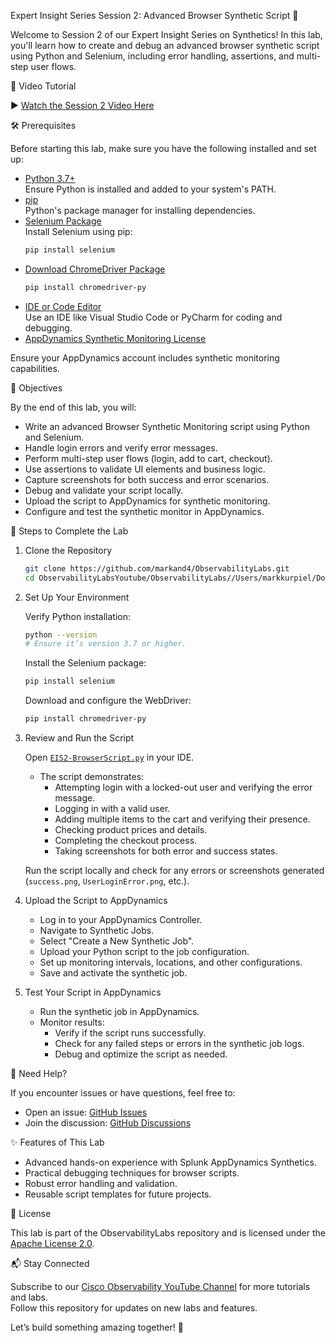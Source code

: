 Expert Insight Series Session 2: Advanced Browser Synthetic Script 🧪

Welcome to Session 2 of our Expert Insight Series on Synthetics! In this lab, you'll learn how to create and debug an advanced browser synthetic script using Python and Selenium, including error handling, assertions, and multi-step user flows.

🎥 Video Tutorial

▶️ [Watch the Session 2 Video Here]()

🛠 Prerequisites

Before starting this lab, make sure you have the following installed and set up:

- [Python 3.7+](https://www.python.org/downloads/)  
  Ensure Python is installed and added to your system's PATH.
- [pip](https://pip.pypa.io/en/stable/installation/)  
  Python's package manager for installing dependencies.
- [Selenium Package](https://pypi.org/project/selenium/)  
  Install Selenium using pip:
  ```bash
  pip install selenium
  ```
- [Download ChromeDriver Package](https://pypi.org/project/chromedriver-py/)  
  ```bash
  pip install chromedriver-py
  ```
- [IDE or Code Editor](https://code.visualstudio.com/)  
  Use an IDE like Visual Studio Code or PyCharm for coding and debugging.
- [AppDynamics Synthetic Monitoring License](https://docs.appdynamics.com/appd/24.x/latest/en/splunk-appdynamics-licensing/license-entitlements-and-restrictions)

Ensure your AppDynamics account includes synthetic monitoring capabilities.

🚀 Objectives

By the end of this lab, you will:

- Write an advanced Browser Synthetic Monitoring script using Python and Selenium.
- Handle login errors and verify error messages.
- Perform multi-step user flows (login, add to cart, checkout).
- Use assertions to validate UI elements and business logic.
- Capture screenshots for both success and error scenarios.
- Debug and validate your script locally.
- Upload the script to AppDynamics for synthetic monitoring.
- Configure and test the synthetic monitor in AppDynamics.

🔧 Steps to Complete the Lab

1. Clone the Repository

   ```bash
   git clone https://github.com/markand4/ObservabilityLabs.git
   cd ObservabilityLabsYoutube/ObservabilityLabs//Users/markkurpiel/Documents/MyProjects/ExpertInsightSeries-Session2:AdvancedBRUMScriptBuilding 
   ```

2. Set Up Your Environment

   Verify Python installation:
   ```bash
   python --version
   # Ensure it’s version 3.7 or higher.
   ```

   Install the Selenium package:
   ```bash
   pip install selenium
   ```

   Download and configure the WebDriver:
   ```bash
   pip install chromedriver-py
   ```

3. Review and Run the Script

   Open [`EIS2-BrowserScript.py`](ObservabilityLabs/ExpertInsightSeries-Session1BuildYourFirstSyntheticScripts%20copy/EIS2-BrowserScript.py) in your IDE.

   - The script demonstrates:
     - Attempting login with a locked-out user and verifying the error message.
     - Logging in with a valid user.
     - Adding multiple items to the cart and verifying their presence.
     - Checking product prices and details.
     - Completing the checkout process.
     - Taking screenshots for both error and success states.

   Run the script locally and check for any errors or screenshots generated (`success.png`, `UserLoginError.png`, etc.).

4. Upload the Script to AppDynamics

   - Log in to your AppDynamics Controller.
   - Navigate to Synthetic Jobs.
   - Select "Create a New Synthetic Job".
   - Upload your Python script to the job configuration.
   - Set up monitoring intervals, locations, and other configurations.
   - Save and activate the synthetic job.

5. Test Your Script in AppDynamics

   - Run the synthetic job in AppDynamics.
   - Monitor results:
     - Verify if the script runs successfully.
     - Check for any failed steps or errors in the synthetic job logs.
     - Debug and optimize the script as needed.

📢 Need Help?

If you encounter issues or have questions, feel free to:

- Open an issue: [GitHub Issues](../../issues)
- Join the discussion: [GitHub Discussions](../../discussions)

✨ Features of This Lab

- Advanced hands-on experience with Splunk AppDynamics Synthetics.
- Practical debugging techniques for browser scripts.
- Robust error handling and validation.
- Reusable script templates for future projects.

📜 License

This lab is part of the ObservabilityLabs repository and is licensed under the [Apache License 2.0](../../LICENSE).

📬 Stay Connected

Subscribe to our [Cisco Observability YouTube Channel](https://www.youtube.com/@CiscoObservability) for more tutorials and labs.  
Follow this repository for updates on new labs and features.

Let’s build something amazing together! 🚀
